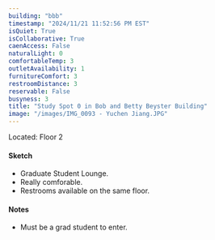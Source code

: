 ```yaml
---
building: "bbb"
timestamp: "2024/11/21 11:52:56 PM EST"
isQuiet: True
isCollaborative: True
caenAccess: False
naturalLight: 0
comfortableTemp: 3
outletAvailability: 1
furnitureComfort: 3
restroomDistance: 3
reservable: False
busyness: 3
title: "Study Spot 0 in Bob and Betty Beyster Building"
image: "/images/IMG_0093 - Yuchen Jiang.JPG"
---
```


Located: Floor 2

#### Sketch
- Graduate Student Lounge.
- Really comforable.
- Restrooms available on the same floor.


#### Notes
- Must be a grad student to enter.

